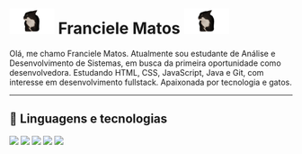 
<div>
    <h1>
    <img src="gato-girando.gif" style= "width: 80px;">
    <span>Franciele Matos</span>
    <img src="gato-girando.gif" style= "width: 80px;">
    </h1>
    <p>Olá, me chamo Franciele Matos. Atualmente sou estudante de Análise e Desenvolvimento de Sistemas, em busca da primeira oportunidade como desenvolvedora. Estudando HTML, CSS, JavaScript, Java e Git, com interesse em desenvolvimento fullstack. Apaixonada por tecnologia e gatos.</p>
</div>

<hr>

<h2>🌱 Linguagens e tecnologias</h2>
<div>
  <img src="https://cdn.jsdelivr.net/gh/devicons/devicon@latest/icons/html5/html5-original.svg" style="width: 40px" />
  <img src="https://cdn.jsdelivr.net/gh/devicons/devicon@latest/icons/css3/css3-original.svg" style="width: 40px"/>
  <img src="https://cdn.jsdelivr.net/gh/devicons/devicon@latest/icons/javascript/javascript-original.svg" style="width: 40px"/>
  <img src="https://cdn.jsdelivr.net/gh/devicons/devicon@latest/icons/java/java-original.svg" style="width: 40px"/>
  <img src="https://cdn.jsdelivr.net/gh/devicons/devicon@latest/icons/git/git-original.svg" style="width: 40px"/>
</div>
